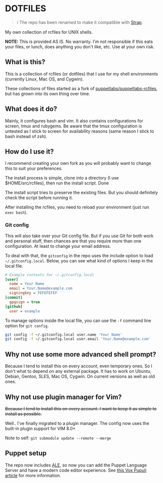 # DOTFILES

> ℹ️ The repo has been renamed to make it compatible with [Strap](https://github.com/MikeMcQuaid/strap).

My own collection of rcfiles for UNIX shells.

**NOTE:** This is provided AS IS. No warranty. I'm not responsible if this eats your files, or lunch, does anything you don't like, etc. Use at your own risk.

## What is this?

This is a collection of rcfiles (or dotfiles) that I use for my shell environments (currently Linux, Mac OS, and Cygwin).

These collections of files started as a fork of [puppetlabs/puppetlabs-rcfiles](https://github.com/puppetlabs/puppetlabs-rcfiles), but has grown into its own thing over time.

## What does it do?

Mainly, it configures bash and vim. It also contains configurations for screen, tmux and rubygems. Be aware that the tmux configuration is untested as I stick to screen for availability reasons (same reason I stick to bash instead of zsh).

## How do I use it?

I recommend creating your own fork as you will probably want to change this to suit your preferences.

The install process is simple, clone into a directory (I use $HOME/src/rcfiles), then run the install script. Done

The install script tries to preserve the existing files. But you should definitely check the script before running it.

After installing the rcfiles, you need to reload your environment (just run `exec bash`).

### Git config

This will also take over your Git config file. But if you use Git for both work and personal stuff, then chances are that you require more than one configuration. At least to change your email address.

To deal with that, the `gitconfig` in the repo uses the include option to load `~/.gitconfig.local`. Below, you can see what kind of options I keep in the local file.

```ini
# Example contents for ~/.gitconfig.local
[user]
  name = Your Name
  email = Your.Name@example.com
  signingkey = FEFEFEFEF
[commit]
  gpgsign = true
[github]
  user = example
```

To manage options inside the local file, you can use the `-f` command line option for `git config`.

```sh
git config -f ~/.gitconfig.local user.name 'Your Name'
git config -f ~/.gitconfig.local user.email 'Your.Name@example.com'
```

## Why not use some more advanced shell prompt?

Because I tend to install this on every account, even temporary ones. So I don't what to depend on any external package. It has to work on Ubuntu, Debian, Gentoo, SLES, Mac OS, Cygwin. On current versions as well as old ones.


## Why not use plugin manager for Vim?

~~Because I tend to install this on every account. I want to keep it as simple to install as possible.~~

Well.. I've finally migrated to a plugin manager. The config now uses the built-in plugin support for VIM 8.0+

Note to self: `git submodule update --remote --merge`


## Puppet setup

The repo now includes [ALE](https://github.com/dense-analysis/ale), so now you can add the Puppet Language Server and have a modern code editor experience. See [this Vox Pupuli article](https://voxpupuli.org/blog/2019/04/08/puppet-lsp-vim/) for more information.



